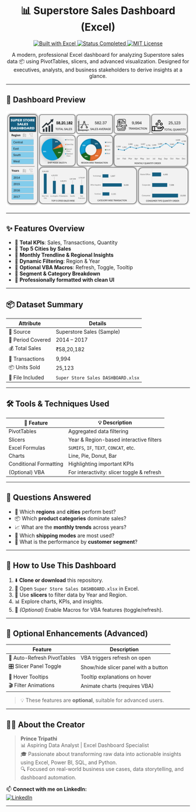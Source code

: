 <h1 align="center">📊 Superstore Sales Dashboard (Excel)</h1>

<p align="center">
  <a href="https://www.microsoft.com/en-us/microsoft-365/excel">
    <img src="https://img.shields.io/badge/Built%20With-Microsoft%20Excel-green?style=for-the-badge&logo=microsoft-excel&logoColor=white" alt="Built with Excel">
  </a>
  
  <a href="https://github.com/iPrince-Tripathi/Superstore-Sales-Excel-Dashboard/blob/main/DASHBOARD.png">
    <img src="https://img.shields.io/badge/Status-Completed-blue?style=for-the-badge" alt="Status Completed">
  </a>
  
  <a href="https://choosealicense.com/licenses/mit/"> 
    <img src="https://img.shields.io/badge/License-MIT-orange?style=for-the-badge" alt="MIT License">
  </a>
</p>


<p align="center">
  A modern, professional Excel dashboard for analyzing Superstore sales data 📦 using PivotTables, slicers, and advanced visualization.  
  Designed for executives, analysts, and business stakeholders to derive insights at a glance.  
</p>

---

## 🎥 Dashboard Preview

<p align="center">
  <img src="https://github.com/iPrince-Tripathi/Superstore-Sales-Excel-Dashboard/blob/main/DASHBOARD.png" alt="Excel Sales Dashboard" width="850"/>
</p>

---

## ✨ Features Overview

- 📌 **Total KPIs**: Sales, Transactions, Quantity
- 📍 **Top 5 Cities by Sales**
- 🔄 **Monthly Trendline & Regional Insights**
- 🧭 **Dynamic Filtering**: Region & Year
- 🧩 **Optional VBA Macros**: Refresh, Toggle, Tooltip
- 🎯 **Segment & Category Breakdown**
- 💼 **Professionally formatted with clean UI**

---

## 📦 Dataset Summary

| Attribute          | Details                     |
|--------------------|-----------------------------|
| 📂 Source          | Superstore Sales (Sample)   |
| 📅 Period Covered  | 2014 – 2017                 |
| 💰 Total Sales     | ₹58,20,182                  |
| 🧾 Transactions    | 9,994                       |
| 📦 Units Sold      | 25,123                      |
| 📁 File Included   | `Super Store Sales DASHBOARD.xlsx` |

---

## 🛠️ Tools & Techniques Used

| 🔧 Feature              | 💡 Description                                 |
|------------------------|-----------------------------------------------|
| PivotTables            | Aggregated data filtering                     |
| Slicers                | Year & Region-based interactive filters       |
| Excel Formulas         | `SUMIFS`, `IF`, `TEXT`, `CONCAT`, etc.       |
| Charts                 | Line, Pie, Donut, Bar                         |
| Conditional Formatting | Highlighting important KPIs                  |
| (Optional) VBA         | For interactivity: slicer toggle & refresh   |

---

## 🧠 Questions Answered

- 🥇 Which **regions** and **cities** perform best?
- 📦 Which **product categories** dominate sales?
- 📈 What are the **monthly trends** across years?
- 🚚 Which **shipping modes** are most used?
- 🎯 What is the performance by **customer segment**?

---

## 💼 How to Use This Dashboard

1. ⬇️ **Clone or download** this repository.
2. 🧮 Open `Super Store Sales DASHBOARD.xlsx` in Excel.
3. 🔄 Use **slicers** to filter data by Year and Region.
4. 📊 Explore charts, KPIs, and insights.
5. 🧩 *(Optional)* Enable Macros for VBA features (toggle/refresh).

---

## 🎯 Optional Enhancements (Advanced)

| Feature              | Description                                 |
|----------------------|---------------------------------------------|
| 🔄 Auto-Refresh PivotTables | VBA triggers refresh on open         |
| 🎛️ Slicer Panel Toggle      | Show/hide slicer panel with a button |
| 💬 Hover Tooltips            | Tooltip explanations on hover         |
| 🎬 Filter Animations         | Animate charts (requires VBA)         |

> 💡 These features are **optional**, suitable for advanced users.

---

## 🧑‍💼 About the Creator

> **Prince Tripathi**  
> 📊 Aspiring Data Analyst | Excel Dashboard Specialist  
> 🎓 Passionate about transforming raw data into actionable insights using Excel, Power BI, SQL, and Python.  
> 🔍 Focused on real-world business use cases, data storytelling, and dashboard automation.

📫 **Connect with me on LinkedIn:**  
[![LinkedIn](https://img.shields.io/badge/LinkedIn-Connect-blue?style=for-the-badge&logo=linkedin)](https://www.linkedin.com/in/iprince-tripathi/)

---

